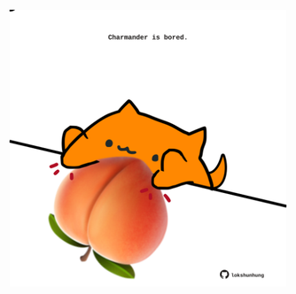 <!-- built at 02/04/2023, 04:00:48 UTC -->
<p align="center">
  <img width="500" height="500" src="./ReadmeImage.svg">
</p>
